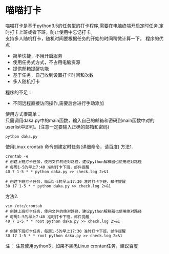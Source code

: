 # 喵喵打卡

喵喵打卡是基于python3.5的任务型的打卡程序,需要在电脑终端开启定时任务.定时打卡上班或者下班，防止使用中忘记打卡。   
支持多人随机打卡，随机时间要根据任务的开始的时间稍微计算一下。
程序的优点
+ 简单快捷，不用开启服务
+ 使用任务式方式，不占用电脑资源
+ 提供邮箱提醒功能
+ 基于任务，自己收到设置打卡时间和次数
+ 多人随机打卡

程序的不足：
+ 不同远程直接访问操作,需要后台进行手动添加

使用方式很简单：    
只需调用daka.py中的main函数，输入自己的邮箱和密码到main函数中对的userlist中即可。(注意一定要输入正确的邮箱和密码)
```
python daka.py
```

使用Linux crontab 命令创建定时任务(详细命令，请百度)
方法1.
```
crontab -e
# 创建上班打卡任务，使用文件的绝对路径，建议python解释器也使用绝对路径
# 每周1-5的早上7:40 准时打卡下班，邮件提醒
40 7 1-5 * * python daka.py >> check.log 2>&1

# 创建下班打卡任务，每周1-5的早上17:30 准时打卡下班，邮件提醒
30 17 1-5 * * python daka.py >> check.log 2>&1

```

方法2.
```
vim /etc/crontab
# 创建上班打卡任务，使用文件的绝对路径，建议python解释器也使用绝对路径
# 每周1-5的早上7:40 准时打卡下班，邮件提醒
40 7 1-5 * * root python daka.py >> check.log 2>&1

# 创建下班打卡任务，每周1-5的早上17:30 准时打卡下班，邮件提醒
30 17 1-5 * * root python daka.py >> check.log 2>&1

```

注： 注意使用python3，如果不熟悉Linux crontan任务，建议百度
